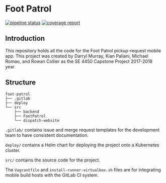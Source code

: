 # Foot Patrol

[![pipeline status](https://incode.ca/capstone/foot-patrol/badges/develop/pipeline.svg)](https://incode.ca/capstone/foot-patrol/commits/develop)
[![coverage report](https://incode.ca/capstone/foot-patrol/badges/develop/coverage.svg)](https://incode.ca/capstone/foot-patrol/commits/develop)

## Introduction

This repository holds all the code for the Foot Patrol pickup-request mobile app.
This project was created by Darryl Murray, Kian Paliani, Michael Romao, and Rowan Collier
as the SE 4450 Capstone Project 2017-2018 year.

## Structure

```
foot-patrol
├── .gitlab
├── deploy
└── src
    ├── backend
    ├── FootPatrol
    └── dispatch-website

```

`.gitlab/` contains issue and merge request templates for the development team to have consistent documentation.

`deploy/` contains a Helm chart for deploying the project onto a Kubernetes cluster.

`src/` contains the source code for the project.


The `Vagrantfile` and `install-runner-virtualbox.sh` files are for integrating
mobile build hosts with the GitLab CI system.